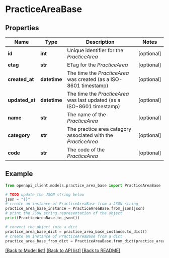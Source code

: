 # PracticeAreaBase


## Properties

Name | Type | Description | Notes
------------ | ------------- | ------------- | -------------
**id** | **int** | Unique identifier for the *PracticeArea* | [optional] 
**etag** | **str** | ETag for the *PracticeArea* | [optional] 
**created_at** | **datetime** | The time the *PracticeArea* was created (as a ISO-8601 timestamp) | [optional] 
**updated_at** | **datetime** | The time the *PracticeArea* was last updated (as a ISO-8601 timestamp) | [optional] 
**name** | **str** | The name of the *PracticeArea* | [optional] 
**category** | **str** | The practice area category associated with the *PracticeArea*  | [optional] 
**code** | **str** | The code of the *PracticeArea* | [optional] 

## Example

```python
from openapi_client.models.practice_area_base import PracticeAreaBase

# TODO update the JSON string below
json = "{}"
# create an instance of PracticeAreaBase from a JSON string
practice_area_base_instance = PracticeAreaBase.from_json(json)
# print the JSON string representation of the object
print(PracticeAreaBase.to_json())

# convert the object into a dict
practice_area_base_dict = practice_area_base_instance.to_dict()
# create an instance of PracticeAreaBase from a dict
practice_area_base_from_dict = PracticeAreaBase.from_dict(practice_area_base_dict)
```
[[Back to Model list]](../README.md#documentation-for-models) [[Back to API list]](../README.md#documentation-for-api-endpoints) [[Back to README]](../README.md)


